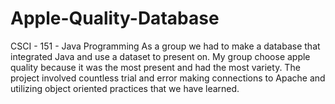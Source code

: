 # Apple-Quality-Database
CSCI - 151 - Java Programming
As a group we had to make a database that integrated Java and use a dataset to present on. My group choose apple quality because it was the most present and had the most variety. The project involved countless trial and error making connections to Apache and utilizing object oriented practices that we have learned.
